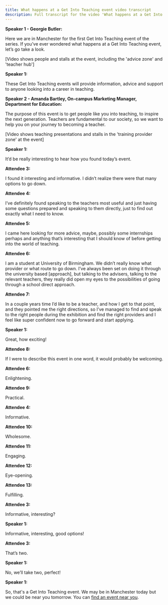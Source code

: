```yaml
---
title: What happens at a Get Into Teaching event video transcript
description: Full transcript for the video 'What happens at a Get Into Teaching event' video.
---
```


**Speaker 1 - Georgie Butler:** 

Here we are in Manchester for the first Get Into Teaching event of the series.
If you’ve ever wondered what happens at a Get Into Teaching event, let’s go take a look.

[Video shows people and stalls at the event, including the 'advice zone' and 'teacher hub']

**Speaker 1:** 

These Get Into Teaching events will provide information, advice and support to anyone looking into a career in teaching. 

**Speaker 2 - Amanda Bartley, On-campus Marketing Manager, Department for Education:** 

The purpose of this event is to get people like you into teaching, to inspire the next generation. Teachers are fundamental to our society, so we want to help you on your journey to becoming a teacher.

[Video shows teaching presentations and stalls in the 'training provider zone' at the event]

**Speaker 1:**

It’d be really interesting to hear how you found today’s event.

**Attendee 3:** 

I found it interesting and informative. I didn’t realize there were that many options to go down.

**Attendee 4:**

I’ve definitely found speaking to the teachers most useful and just having some questions prepared and speaking to them directly, just to find out exactly what I need to know.

**Attendee 5:**

I came here looking for more advice, maybe, possibly some internships perhaps and anything that’s interesting that I should know of before getting into the world of teaching.

**Attendee 6:**

I am a student at University of Birmingham. We didn’t really know what provider or what route to go down. I’ve always been set on doing it through the university based [approach], but talking to the advisers, talking to the relevant teachers, they really did open my eyes to the possibilities of going through a school direct approach.

**Attendee 7:**

In a couple years time I’d like to be a teacher, and how I get to that point, and they pointed me the right directions, so I’ve managed to find and speak to the right people during the exhibition and find the right providers and I feel like super confident now to go forward and start applying.

**Speaker 1:** 

Great, how exciting!


**Attendee 8:**

If I were to describe this event in one word, it would probably be welcoming.

**Attendee 6:**

Enlightening.

**Attendee 9:**

Practical.

**Attendee 4:**

Informative.

**Attendee 10:**

Wholesome.

**Attendee 11:**

Engaging.

**Attendee 12:**

Eye-opening.

**Attendee 13:**

Fulfilling.

**Attendee 3:**

Informative, interesting?

**Speaker 1:**

Informative, interesting, good options!

**Attendee 3:**

That’s two.

**Speaker 1:**

No, we’ll take two, perfect!

**Speaker 1:**

So, that's a Get Into Teaching event. 
We may be in Manchester today but we could be near you tomorrow. 
You can [find an event near you](/events/about-get-into-teaching-events).